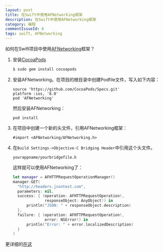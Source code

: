 ```yaml
---
layout: post
title: 在Swift中使用AFNetworking框架
description: 在Swift中使用AFNetworking框架
category: 编程
commentIssueId: 6
tags: swift, AFNetworking
---
```


如何在Swift项目中使用[AFNetworking](https://github.com/AFNetworking/AFNetworking)框架？
<!--more-->

1. 安装[CocoaPods](http://cocoapods.org/)

   ```sh
   $ sudo gem install cocoapods
   ```

2. 安装AFNetworking。在项目的根目录中创建Podfile文件，写入如下内容：

   ```
   source 'https://github.com/CocoaPods/Specs.git'
   platform :ios, '8.0'
   pod 'AFNetworking'
   ```

   然后安装AFNetworking：

   ```
   pod install
   ```

3. 在项目中创建一个新的头文件，引用AFNetworking框架：

   ```
   #import <AFNetworking/AFNetworking.h>
   ```

4. 在`Build Settings->Objective-C Bridging Header`中引用这个头文件。

   ```
   yourappname/yourbridgefile.h
   ```

   这样就可以使用AFNetworking了：

   ```swift
   let manager = AFHTTPRequestOperationManager()
   manager.GET(  
     "http://headers.jsontest.com",
     parameters: nil,
     success: { (operation: AFHTTPRequestOperation!,
                 responseObject: AnyObject!) in
         println("JSON: " + responseObject.description)
     },
     failure: { (operation: AFHTTPRequestOperation!,
                 error: NSError!) in
         println("Error: " + error.localizedDescription)
     }
   )
   ```

更详细的[在这](https://github.com/AFNetworking/AFNetworking/wiki/Getting-Started-with-AFNetworking)
